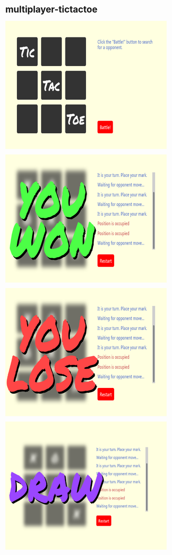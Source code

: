 # multiplayer-tictactoe
<p align="center">
  <img src="/assets/index-screenshot.png" alt="tic tac toe index" title="Index" height="400"/>
</p>

<p align="center">
  <img src="/assets/youwon-screenshot.png" alt="You won" title="You won" height="400"/>
</p>

<p align="center">
  <img src="/assets/youlose-screenshot.png" alt="You lose" title="You lose" height="400"/>
</p>

<p align="center">
  <img src="/assets/draw-screenshot.png" alt="Draw" title="Draw" height="400"/>
</p>
